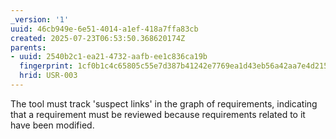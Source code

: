 ```yaml
---
_version: '1'
uuid: 46cb949e-6e51-4014-a1ef-418a7ffa83cb
created: 2025-07-23T06:53:50.368620174Z
parents:
- uuid: 2540b2c1-ea21-4732-aafb-ee1c836ca19b
  fingerprint: 1cf0b1c4c65805c55e7d387b41242e7769ea1d43eb56a42aa7e4d215620ef16e
  hrid: USR-003
---
```


The tool must track 'suspect links' in the graph of requirements, indicating that a requirement must be reviewed because requirements related to it have been modified.

